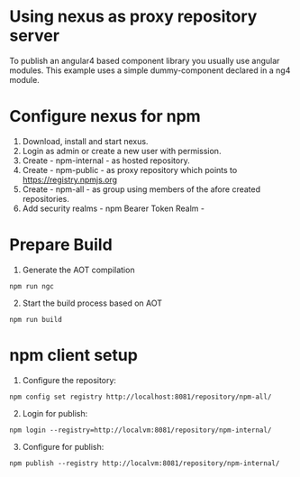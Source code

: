 # Using nexus as proxy repository server 

To publish an angular4 based component library you usually use angular modules. This example uses a simple dummy-component declared in a ng4 module. 


# Configure nexus for npm

1. Download, install and start nexus.
2. Login as admin or create a new user with permission.
3. Create - npm-internal - as hosted repository.
4. Create - npm-public - as proxy repository which points to https://registry.npmjs.org
5. Create - npm-all - as group using members of the afore created repositories. 
6. Add security realms - npm Bearer Token Realm - 

# Prepare Build 

1. Generate the AOT compilation
```
npm run ngc 
```
2. Start the build process based on AOT
```
npm run build
```

# npm client setup 

1. Configure the repository:

```
npm config set registry http://localhost:8081/repository/npm-all/
```

2. Login for publish:

```
npm login --registry=http://localvm:8081/repository/npm-internal/ 
```

3. Configure for publish:

```
npm publish --registry http://localvm:8081/repository/npm-internal/ 
```









